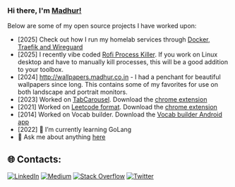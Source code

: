 ### Hi there, I'm [Madhur!](https://madhur.co.in) 

Below are some of my open source projects I have worked upon:
- [2025] Check out how I run my homelab services through [Docker, Traefik and Wireguard](https://github.com/madhur/docker-compose-examples)
- [2025] I recently vibe coded [Rofi Process Killer](https://github.com/madhur/rofi-process-killer). If you work on Linux desktop and have to manually kill processes, this will be a good addition to your toolbox.
- [2024] http://wallpapers.madhur.co.in - I had a penchant for beautiful wallpapers since long. This contains some of my favorites for use on both landscape and portrait monitors.
- [2023] Worked on [TabCarousel](https://github.com/TabCarousel/TabCarousel). Download the [chrome extension](https://chromewebstore.google.com/detail/tabcarousel/ddldimidiliclngjipajmjjiakhbcohn)
- [2021] Worked on [Leetcode format](https://github.com/madhur/leetcode-format-chrome-extension). Download the [chrome extension](https://chrome.google.com/webstore/detail/leetcode-format/imogghebhifnnlgogigikjecilkicfpp?hl=en)
- [2014] Worked on Vocab builder. Download the [Vocab builder Android app](https://play.google.com/store/apps/details?id=in.co.madhur.vocabbuilder)
- [2022] 🌱 I’m currently learning GoLang
- 💬 Ask me about anything [here](https://www.madhur.co.in/contact/)

## 🌐 Contacts:
[![LinkedIn](https://img.shields.io/badge/LinkedIn-%230077B5.svg?logo=linkedin&logoColor=white)](https://linkedin.com/in/madhurahuja) [![Medium](https://img.shields.io/badge/Medium-12100E?logo=medium&logoColor=white)](https://medium.com/@madhur25) [![Stack Overflow](https://img.shields.io/badge/-Stackoverflow-FE7A16?logo=stack-overflow&logoColor=white)](https://stackoverflow.com/users/507256/madhur-ahuja) [![Twitter](https://img.shields.io/badge/Twitter-%231DA1F2.svg?logo=Twitter&logoColor=white)](https://twitter.com/madhur25) 
